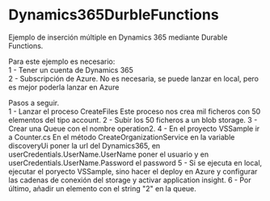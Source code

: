# Dynamics365DurbleFunctions
Ejemplo de inserción múltiple en Dynamics 365 mediante Durable Functions.<br/>

Para este ejemplo es necesario:<br/>
1 - Tener un cuenta de Dynamics 365<br/>
2 - Subscripción de Azure. No es necesaria, se puede lanzar en local, pero es mejor poderla lanzar en Azure<br/>

Pasos a seguir.<br/>
1 - Lanzar el proceso CreateFiles
    Este proceso nos crea mil ficheros con 50 elementos del tipo account.
2 - Subir los 50 ficheros a un blob storage.
3 - Crear una Queue con el nombre operation2.
4 - En el proyecto VSSample ir a Counter.cs
    En el método CreateOrganizationService en la variable discoveryUi poner la url del Dynamics365, en userCredentials.UserName.UserName poner el usuario y en userCredentials.UserName.Password el password
5 - Si se ejecuta en local, ejecutar el poryecto VSSample, sino hacer el deploy en Azure y configurar las cadenas de conexión del storage y activar application insight.
6 - Por último, añadir un elemento con el string "2" en la queue.
